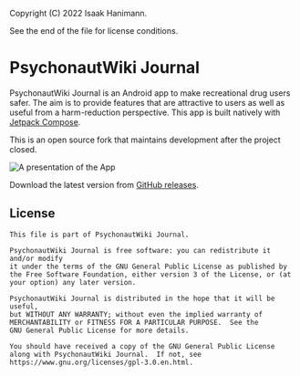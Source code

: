 Copyright (C) 2022 Isaak Hanimann.

See the end of the file for license conditions.

# PsychonautWiki Journal

PsychonautWiki Journal is an Android app to make recreational drug users safer. The aim is to provide features that are attractive to users as well as useful from a harm-reduction perspective.
This app is built natively with [Jetpack Compose](https://developer.android.com/jetpack/compose).

This is an open source fork that maintains development after the project closed.

![A presentation of the App](https://github.com/huanli233/psychonautwiki-journal-android/blob/main/metadata/en-US/images/Google%20Pixel%204%20XL%20Presentation.png?raw=true)

Download the latest version from [GitHub releases](https://github.com/isaakhanimann/psychonautwiki-journal-android/releases/latest).

## License

    This file is part of PsychonautWiki Journal.
    
    PsychonautWiki Journal is free software: you can redistribute it and/or modify
    it under the terms of the GNU General Public License as published by
    the Free Software Foundation, either version 3 of the License, or (at
    your option) any later version.
    
    PsychonautWiki Journal is distributed in the hope that it will be useful,
    but WITHOUT ANY WARRANTY; without even the implied warranty of
    MERCHANTABILITY or FITNESS FOR A PARTICULAR PURPOSE.  See the
    GNU General Public License for more details.
    
    You should have received a copy of the GNU General Public License
    along with PsychonautWiki Journal.  If not, see https://www.gnu.org/licenses/gpl-3.0.en.html.
